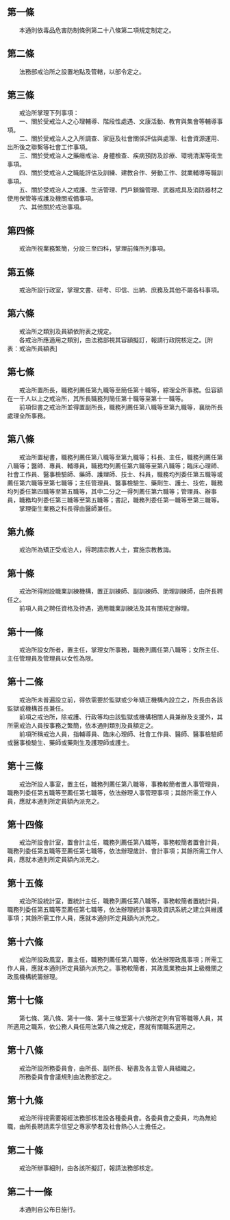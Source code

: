 第一條 
-------
　　本通則依毒品危害防制條例第二十八條第二項規定制定之。  


第二條 
-------
　　法務部戒治所之設置地點及管轄，以部令定之。  


第三條 
-------
　　戒治所掌理下列事項：  
　　一、關於受戒治人之心理輔導、階段性處遇、文康活動、教育與集會等輔導事項。  
　　二、關於受戒治人之入所調查、家庭及社會關係評估與處理、社會資源運用、出所後之聯繫等社會工作事項。  
　　三、關於受戒治人之藥癮戒治、身體檢查、疾病預防及診療、環境清潔等衛生事項。  
　　四、關於受戒治人之職能評估及訓練、建教合作、勞動工作、就業輔導等職訓事項。  
　　五、關於受戒治人之戒護、生活管理、門戶鎖鑰管理、武器戒具及消防器材之使用保管等戒護及機關戒備事項。  
　　六、其他關於戒治事項。  


第四條 
-------
　　戒治所視業務繁簡，分設三至四科，掌理前條所列事項。  


第五條 
-------
　　戒治所設行政室，掌理文書、研考、印信、出納、庶務及其他不屬各科事項。  


第六條 
-------
　　戒治所之類別及員額依附表之規定。  
　　各戒治所應適用之類別，由法務部視其容額擬訂，報請行政院核定之。[附表：戒治所員額表]  


第七條 
-------
　　戒治所置所長，職務列薦任第九職等至簡任第十職等，綜理全所事務。但容額在一千人以上之戒治所，其所長職務列簡任第十職等至第十一職等。  
　　前項但書之戒治所並得置副所長，職務列薦任第八職等至第九職等，襄助所長處理全所事務。  


第八條 
-------
　　戒治所置秘書，職務列薦任第八職等至第九職等；科長、主任，職務列薦任第八職等；醫師、專員、輔導員，職務均列薦任第六職等至第八職等；臨床心理師、社會工作員、醫事檢驗師、藥師、護理師、技士、科員，職務均列委任第五職等或薦任第六職等至第七職等；主任管理員、醫事檢驗生、藥劑生、護士、技佐，職務均列委任第四職等至第五職等，其中二分之一得列薦任第六職等；管理員、辦事員，職務均列委任第三職等至第五職等；書記，職務列委任第一職等至第三職等。  
　　掌理衛生業務之科長得由醫師兼任。  


第九條 
-------
　　戒治所為矯正受戒治人，得聘請宗教人士，實施宗教教誨。  


第十條 
-------
　　戒治所得附設職業訓練機構，置正訓練師、副訓練師、助理訓練師，由所長聘任之。  
　　前項人員之聘任資格及待遇，適用職業訓練法及其有關規定辦理。  


第十一條 
---------
　　戒治所設女所者，置主任，掌理女所事務，職務列薦任第八職等；女所主任、主任管理員及管理員以女性為限。  


第十二條 
---------
　　戒治所未普遍設立前，得依需要於監獄或少年矯正機構內設立之，所長由各該監獄或機構首長兼任。  
　　前項之戒治所，除戒護、行政等均由該監獄或機構相關人員兼辦及支援外，其所需戒治人員按事務之繁簡，依本通則類別及員額定之。  
　　前項所稱戒治人員，指輔導員、臨床心理師、社會工作員、醫師、醫事檢驗師或醫事檢驗生、藥師或藥劑生及護理師或護士。  


第十三條 
---------
　　戒治所設人事室，置主任，職務列薦任第八職等，事務較簡者置人事管理員，職務列委任第五職等至薦任第七職等，依法辦理人事管理事項；其餘所需工作人員，應就本通則所定員額內派充之。  


第十四條 
---------
　　戒治所設會計室，置會計主任，職務列薦任第八職等，事務較簡者置會計員，職務列委任第五職等至薦任第七職等，依法辦理歲計、會計事項；其餘所需工作人員，應就本通則所定員額內派充之。  


第十五條 
---------
　　戒治所設統計室，置統計主任，職務列薦任第八職等，事務較簡者置統計員，職務列委任第五職等至薦任第七職等，依法辦理統計事項及資訊系統之建立與維護事項；其餘所需工作人員，應就本通則所定員額內派充之。  


第十六條 
---------
　　戒治所設政風室，置主任，職務列薦任第八職等，依法辦理政風事項；所需工作人員，應就本通則所定員額內派充之。事務較簡者，其政風業務由其上級機關之政風機構統籌辦理。  


第十七條 
---------
　　第七條、第八條、第十一條、第十三條至第十六條所定列有官等職等人員，其所適用之職系，依公務人員任用法第八條之規定，應就有關職系選用之。  


第十八條 
---------
　　戒治所設所務委員會，由所長、副所長、秘書及各主管人員組織之。  
　　所務委員會會議規則由法務部定之。  


第十九條 
---------
　　戒治所得視需要報經法務部核准設各種委員會。各委員會之委員，均為無給職，由所長聘請素孚信望之專家學者及社會熱心人士擔任之。  


第二十條 
---------
　　戒治所辦事細則，由各該所擬訂，報請法務部核定。  


第二十一條 
-----------
　　本通則自公布日施行。
